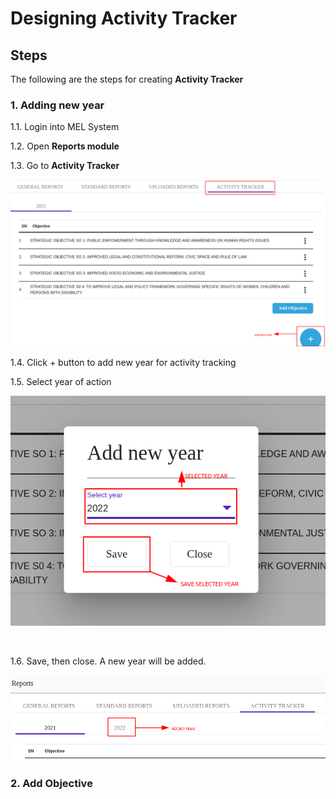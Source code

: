 # Designing Activity Tracker

## Steps

The following are the steps for creating <b>Activity Tracker</b>

### 1. Adding new year

1.1. Login into MEL System

1.2. Open <b>Reports module</b>

1.3. Go to <b>Activity Tracker</b>
<br/>

![Activity tracker](/img/activity-tracker/opened_activity_tracker.png)
<br/>

1.4. Click + button to add new year for activity tracking

1.5. Select year of action
<br/>

![Save year of action](/img/activity-tracker/save_selected_year.png)

<br />

1.6. Save, then close. A new year will be added.

![Added year](/img/activity-tracker/added_year.png)

### 2. Add Objective
